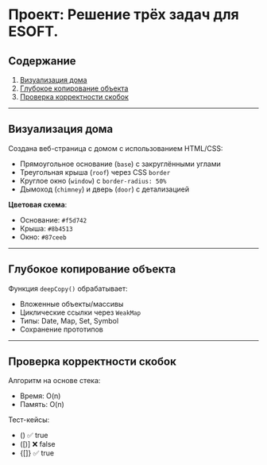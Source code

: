 # Проект: Решение трёх задач для ESOFT.

## Содержание
1. [Визуализация дома](#визуализация-дома)
2. [Глубокое копирование объекта](#глубокое-копирование-объекта)
3. [Проверка корректности скобок](#проверка-корректности-скобок)

---

## Визуализация дома
Создана веб-страница с домом с использованием HTML/CSS:
- Прямоугольное основание (`base`) с закруглёнными углами
- Треугольная крыша (`roof`) через CSS `border`
- Круглое окно (`window`) с `border-radius: 50%`
- Дымоход (`chimney`) и дверь (`door`) с детализацией

**Цветовая схема**:
- Основание: `#f5d742`
- Крыша: `#8b4513`
- Окно: `#87ceeb`

---

## Глубокое копирование объекта
Функция `deepCopy()` обрабатывает:
- Вложенные объекты/массивы
- Циклические ссылки через `WeakMap`
- Типы: Date, Map, Set, Symbol
- Сохранение прототипов

---

## Проверка корректности скобок
Алгоритм на основе стека:
- Время: O(n)
- Память: O(n)

Тест-кейсы:
- () ✅ true
- ([)] ❌ false
- {[]} ✅ true
